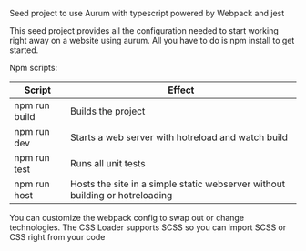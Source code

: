 Seed project to use Aurum with typescript powered by Webpack and jest

This seed project provides all the configuration needed to start working right away on a website using aurum.
All you have to do is npm install to get started.

Npm scripts:

| Script        | Effect                                                                       |
| ------------- | ---------------------------------------------------------------------------- |
| npm run build | Builds the project                                                           |
| npm run dev   | Starts a web server with hotreload and watch build                           |
| npm run test  | Runs all unit tests                                                          |
| npm run host  | Hosts the site in a simple static webserver without building or hotreloading |

You can customize the webpack config to swap out or change technologies. The CSS Loader supports SCSS so you can import SCSS or CSS right from your code
